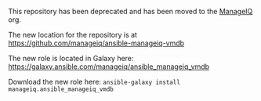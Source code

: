 This repository has been deprecated and has been moved to the [ManageIQ](https://github.com/manageiq) org.

The new location for the repository is at https://github.com/manageiq/ansible-manageiq-vmdb

The new role is located in Galaxy here: https://galaxy.ansible.com/manageiq/ansible_manageiq_vmdb

Download the new role here: `ansible-galaxy install manageiq.ansible_manageiq_vmdb`
